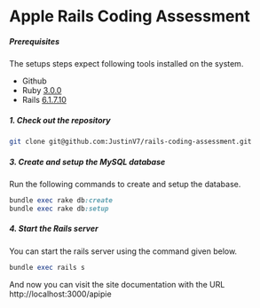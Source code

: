 # Apple Rails Coding Assessment

##### Prerequisites

The setups steps expect following tools installed on the system.

- Github
- Ruby [3.0.0](https://github.com/organization/project-name/blob/master/.ruby-version#L1)
- Rails [6.1.7.10](https://github.com/organization/project-name/blob/master/Gemfile#L12)

##### 1. Check out the repository

```bash
git clone git@github.com:JustinV7/rails-coding-assessment.git
```

##### 3. Create and setup the MySQL database

Run the following commands to create and setup the database.

```ruby
bundle exec rake db:create
bundle exec rake db:setup
```

##### 4. Start the Rails server

You can start the rails server using the command given below.

```ruby
bundle exec rails s
```

And now you can visit the site documentation with the URL http://localhost:3000/apipie
